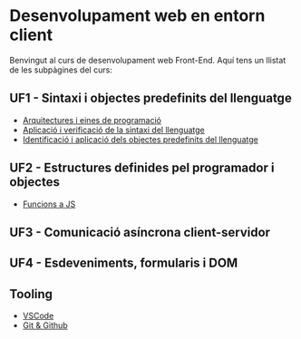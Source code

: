 # Desenvolupament web en entorn client

Benvingut al curs de desenvolupament web Front-End. Aquí tens un llistat de les subpàgines del curs:

## UF1 - Sintaxi i objectes predefinits del llenguatge

- [Arquitectures i eines de programació](./UF1/UF1.1/UF1.1.md)
- [Aplicació i verificació de la sintaxi del llenguatge](./UF1/UF1.2/UF1.2.1_IntroJS.md)
- [Identificació i aplicació dels objectes predefinits del llenguatge]()

## UF2 - Estructures definides pel programador i objectes

- [Funcions a JS](./UF2/UF2.1/UF2.1.1_Funcions.md)

## UF3 - Comunicació asíncrona client-servidor

## UF4 - Esdeveniments, formularis i DOM

## Tooling

- [VSCode](./Tooling/vscode.md)
- [Git & Github](./Tooling/github.md)
